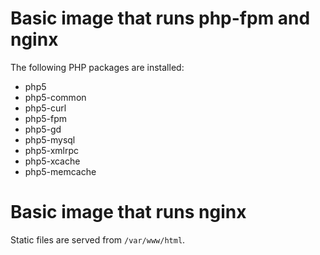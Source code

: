 # Basic image that runs php-fpm and nginx

The following PHP packages are installed:

- php5
- php5-common
- php5-curl
- php5-fpm
- php5-gd
- php5-mysql
- php5-xmlrpc
- php5-xcache
- php5-memcache
# Basic image that runs nginx

Static files are served from `/var/www/html`.
